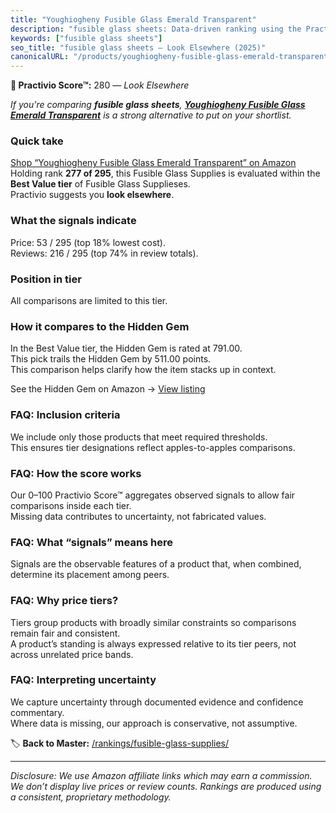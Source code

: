 ```yaml
---
title: "Youghiogheny Fusible Glass Emerald Transparent"
description: "fusible glass sheets: Data-driven ranking using the Practivio Score™. Positioned by quality, value, demand, findability, momentum."
keywords: ["fusible glass sheets"]
seo_title: "fusible glass sheets — Look Elsewhere (2025)"
canonicalURL: "/products/youghiogheny-fusible-glass-emerald-transparent-B0DTJHM4QQ/"
---
```


**🚫 Practivio Score™:** 280 — _Look Elsewhere_


*If you're comparing **fusible glass sheets**, **[Youghiogheny Fusible Glass Emerald Transparent](https://www.amazon.com/dp/B0DTJHM4QQ?tag=practivio-20)** is a strong alternative to put on your shortlist.*
### Quick take
[Shop “Youghiogheny Fusible Glass Emerald Transparent” on Amazon](https://www.amazon.com/dp/B0DTJHM4QQ?tag=practivio-20)
Holding rank **277 of 295**, this Fusible Glass Supplies is evaluated within the **Best Value tier** of Fusible Glass Supplieses.  
Practivio suggests you **look elsewhere**.

### What the signals indicate
Price: 53 / 295 (top 18% lowest cost).  
Reviews: 216 / 295 (top 74% in review totals).  

### Position in tier
All comparisons are limited to this tier.

### How it compares to the Hidden Gem
In the Best Value tier, the Hidden Gem is rated at 791.00.  
This pick trails the Hidden Gem by 511.00 points.  
This comparison helps clarify how the item stacks up in context.  

See the Hidden Gem on Amazon → [View listing](https://www.amazon.com/dp/B081SFJ66D?tag=practivio-20)

### FAQ: Inclusion criteria
We include only those products that meet required thresholds.  
This ensures tier designations reflect apples-to-apples comparisons.

### FAQ: How the score works
Our 0–100 Practivio Score™ aggregates observed signals to allow fair comparisons inside each tier.  
Missing data contributes to uncertainty, not fabricated values.

### FAQ: What “signals” means here
Signals are the observable features of a product that, when combined, determine its placement among peers.

### FAQ: Why price tiers?
Tiers group products with broadly similar constraints so comparisons remain fair and consistent.  
A product’s standing is always expressed relative to its tier peers, not across unrelated price bands.

### FAQ: Interpreting uncertainty
We capture uncertainty through documented evidence and confidence commentary.  
Where data is missing, our approach is conservative, not assumptive.


🏷️ **Back to Master:** [/rankings/fusible-glass-supplies/](/rankings/fusible-glass-supplies/)

---
_Disclosure: We use Amazon affiliate links which may earn a commission. We don’t display live prices or review counts. Rankings are produced using a consistent, proprietary methodology._
